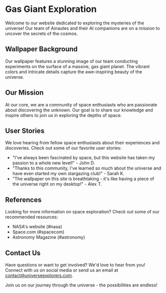 <!--font:Inter-->

# Gas Giant Exploration

Welcome to our website dedicated to exploring the mysteries of the universe! Our team of Ainautes and their AI companions are on a mission to uncover the secrets of the cosmos.

## Wallpaper Background

Our wallpaper features a stunning image of our team conducting experiments on the surface of a massive, gas giant planet. The vibrant colors and intricate details capture the awe-inspiring beauty of the universe.

## Our Mission

At our core, we are a community of space enthusiasts who are passionate about discovering the unknown. Our goal is to share our knowledge and inspire others to join us in exploring the depths of space.

## User Stories

We love hearing from fellow space enthusiasts about their experiences and discoveries. Check out some of our favorite user stories:

-   "I've always been fascinated by space, but this website has taken my passion to a whole new level!" - John D.
-   "Thanks to this community, I've learned so much about the universe and have even started my own stargazing club!" - Sarah K.
-   "The wallpaper on this site is breathtaking - it's like having a piece of the universe right on my desktop!" - Alex T.

## References

Looking for more information on space exploration? Check out some of our recommended resources:

-   NASA's website (#nasa)
-   Space.com (#spacecom)
-   Astronomy Magazine (#astronomy)

## Contact Us

Have questions or want to get involved? We'd love to hear from you! Connect with us on social media or send us an email at [contact@universeexplorers.com](mailto:contact@universeexplorers.com).

Join us on our journey through the universe - the possibilities are endless!

<!--

Write me content for website with wallpaper which alt text is:

"A team of Ainautes and their AI companions conducting experiments on the surface of a massive, gas giant planet."

The name/title of the page should not be 1:1 copy of the alt text but rather a real content of the website which is using this wallpaper.

- Use markdown format
- Start with heading
- Heading should be short and concise
- The content should look like a real website
- The website should not be about the wallpaper, wallpaper is just a related background
- Heading should be contain work "wallpaper" or "background"
- Include real sections like references, contact, user stories, etc. use things relevant to the page purpose.
- Feel free to use structure like headings, bullets, numbering, blockquotes, paragraphs, horizontal lines, etc.
- You can use formatting like bold or _italic_
- You can include UTF-8 emojis
- Links should be only #hash anchors (and you can refer to the document itself)
- Do not include images


---


# Exploring the Depths of Gas Giants: A Journey Through the Universe

Welcome to our website dedicated to exploring the mysteries of the universe! Our team of Ainautes and their AI companions are on a mission to uncover the secrets of the cosmos.

## Wallpaper Background

Our wallpaper features a stunning image of our team conducting experiments on the surface of a massive, gas giant planet. The vibrant colors and intricate details capture the awe-inspiring beauty of the universe.

## Our Mission

At our core, we are a community of space enthusiasts who are passionate about discovering the unknown. Our goal is to share our knowledge and inspire others to join us in exploring the depths of space.

## User Stories

We love hearing from fellow space enthusiasts about their experiences and discoveries. Check out some of our favorite user stories:

- "I've always been fascinated by space, but this website has taken my passion to a whole new level!" - John D.
- "Thanks to this community, I've learned so much about the universe and have even started my own stargazing club!" - Sarah K.
- "The wallpaper on this site is breathtaking - it's like having a piece of the universe right on my desktop!" - Alex T.

## References

Looking for more information on space exploration? Check out some of our recommended resources:

- NASA's website (#nasa)
- Space.com (#spacecom)
- Astronomy Magazine (#astronomy)

## Contact Us

Have questions or want to get involved? We'd love to hear from you! Connect with us on social media or send us an email at [contact@universeexplorers.com](mailto:contact@universeexplorers.com).

Join us on our journey through the universe - the possibilities are endless!


---


Write me a Google font which is best fitting for the website.

Pick from the list:
- Cinzel Decorative
- Poppins
- Montserrat
- Barlow Condensed
- Futura
- IBM Plex Sans
- Inter
- Raleway
- Great Vibes
- Exo 2
- Dancing Script
- Cormorant Garamond
- Alegreya
- Open Sans
- Playfair Display
- Cabin
- Cinzel
- Orbitron
- Lobster
- Lato
- Barlow Condensed
- Roboto


Write just the font name nothing else.


---


Inter

-->
